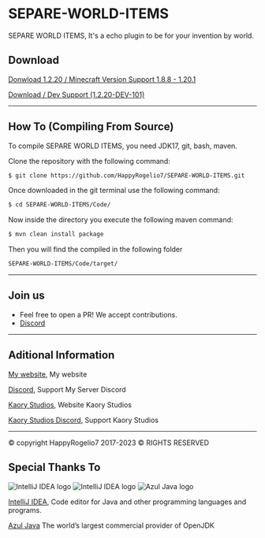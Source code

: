 # SEPARE-WORLD-ITEMS
SEPARE WORLD ITEMS,  It's a echo plugin to be for your invention by world.

## Download

[Donwload 1.2.20 / Minecraft Version Support 1.8.8 - 1.20.1 ](https://github.com/HappyRogelio7/SEPARE-WORLD-ITEMS/blob/master/SepareWorldItems-Downloads/Updates/SepareWorldItems-1.2.20.jar)

[Download / Dev Support (1.2.20-DEV-101)](https://github.com/HappyRogelio7/SEPARE-WORLD-ITEMS/blob/master/SepareWorldItems-Downloads/Dev-Version/SepareWorldItems-1.2.20-DEV-101.jar)
 

---

## How To (Compiling From Source)

To compile SEPARE WORLD ITEMS, you need JDK17, git, bash, maven.

Clone the repository with the following command:
```bash
$ git clone https://github.com/HappyRogelio7/SEPARE-WORLD-ITEMS.git
```

Once downloaded in the git terminal use the following command:

```bash
$ cd SEPARE-WORLD-ITEMS/Code/
```

Now inside the directory you execute the following maven command:

```bash
$ mvn clean install package
```

Then you will find the compiled in the following folder

```bash
SEPARE-WORLD-ITEMS/Code/target/
```


---

## Join us

* Feel free to open a PR! We accept contributions.
* [Discord](https://discord.gg/3EebYUyeUX)

---

## Aditional Information

[My website](https://happyrogelio7.xyz), My website

[Discord](https://discord.gg/3EebYUyeUX), Support My Server Discord

[Kaory Studios](https://kaorystudios.xyz), Website Kaory Studios

[Kaory Studios Discord](https://discord.gg/Gw7m8kC), Support Kaory Studios

---

© copyright HappyRogelio7 2017-2023 ©
RIGHTS RESERVED

## Special Thanks To

![IntelliJ IDEA logo](https://resources.jetbrains.com/storage/products/company/brand/logos/IntelliJ_IDEA_icon.png?size=100px)
![IntelliJ IDEA logo](https://resources.jetbrains.com/storage/products/company/brand/logos/IntelliJ_IDEA.png)
![Azul Java logo](https://www.azul.com/wp-content/themes/azul/dist/img/logo.svg)

[IntelliJ IDEA](https://www.jetbrains.com/idea/), Code editor for Java and other programming languages and programs.

[Azul Java](https://www.azul.com/) The world’s largest commercial provider of OpenJDK
